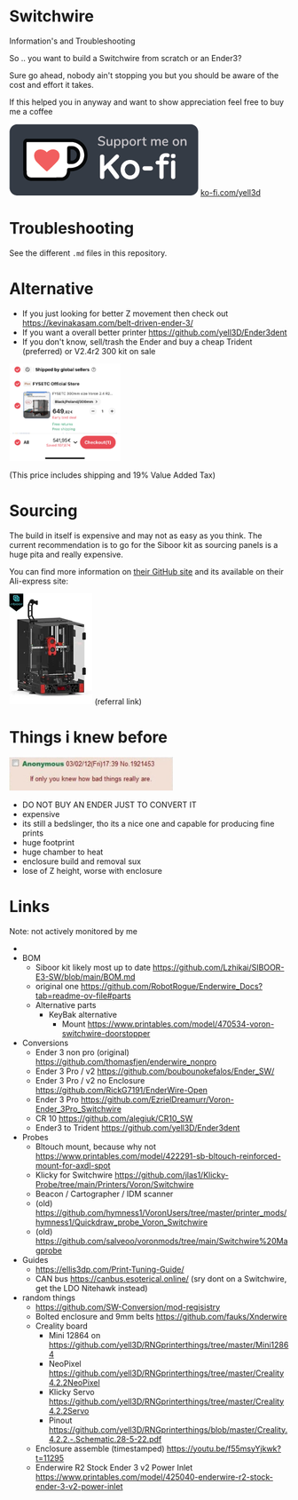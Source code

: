 # Switchwire
Information's and Troubleshooting

So .. you want to build a Switchwire from scratch or an Ender3?

Sure go ahead, nobody ain't stopping you but you should be aware of the cost and effort it takes.

If this helped you in anyway and want to show appreciation feel free to buy me a coffee

[![ko-fi.com/yell3d](res/img/kofi_bg_tag_dark.webp)](https://ko-fi.com/yell3d)
[ko-fi.com/yell3d](https://ko-fi.com/yell3d "ko-fi.com/yell3d")


# Troubleshooting

See the different `.md` files in this repository.

# Alternative

* If you just looking for better Z movement then check out https://kevinakasam.com/belt-driven-ender-3/
* If you want a overall better printer https://github.com/yell3D/Ender3dent
* If you don't know, sell/trash the Ender and buy a cheap Trident (preferred) or V2.4r2 300 kit on sale

<img width="200" alt="Fysetc 300 V2 for 540€ incl. 19% VAT" src="res/img/fysetc_300_v2.4r2._540euro_including_19percent_vat_summer-sale.png">

(This price includes shipping and 19% Value Added Tax)


# Sourcing

The build in itself is expensive and may not as easy as you think. The current recommendation is to go for the Siboor kit as sourcing panels is a huge pita and really expensive.

You can find more information on [their GitHub site](https://github.com/Lzhikai/SIBOOR-E3-SW) and its available on their Ali-express site:

[![Siboor EW](res/img/siboor_ew_200px.webp)](https://s.click.aliexpress.com/e/_DdmmSq1) (referral link)


# Things i knew before

<img height="60" alt="If Only You Knew How Bad Things Really Are" src="/res/img/if_only_you_knew_how_bad_things_really_are.jpg">

* DO NOT BUY AN ENDER JUST TO CONVERT IT
* expensive
* its still a bedslinger, tho its a nice one and capable for producing fine prints
* huge footprint
* huge chamber to heat
* enclosure build and removal sux
* lose of Z height, worse with enclosure


# Links
Note: not actively monitored by me

*
* BOM
  * Siboor kit likely most up to date https://github.com/Lzhikai/SIBOOR-E3-SW/blob/main/BOM.md
  * original one https://github.com/RobotRogue/Enderwire_Docs?tab=readme-ov-file#parts
  * Alternative parts
    * KeyBak alternative
      * Mount https://www.printables.com/model/470534-voron-switchwire-doorstopper
* Conversions
  * Ender 3 non pro (original) https://github.com/thomasfjen/enderwire_nonpro
  * Ender 3 Pro / v2 https://github.com/boubounokefalos/Ender_SW/
  * Ender 3 Pro / v2 no Enclosure https://github.com/RickG7191/EnderWire-Open
  * Ender 3 Pro https://github.com/EzrielDreamurr/Voron-Ender_3Pro_Switchwire
  * CR 10 https://github.com/alegiuk/CR10_SW
  * Ender3 to Trident https://github.com/yell3D/Ender3dent
* Probes
  * Bltouch mount, because why not https://www.printables.com/model/422291-sb-bltouch-reinforced-mount-for-axdl-spot
  * Klicky for Switchwire https://github.com/jlas1/Klicky-Probe/tree/main/Printers/Voron/Switchwire
  * Beacon / Cartographer / IDM scanner
  * (old) https://github.com/hymness1/VoronUsers/tree/master/printer_mods/hymness1/Quickdraw_probe_Voron_Switchwire
  * (old) https://github.com/salveoo/voronmods/tree/main/Switchwire%20Magprobe
* Guides
  * https://ellis3dp.com/Print-Tuning-Guide/
  * CAN bus https://canbus.esoterical.online/  (sry dont on a Switchwire, get the LDO Nitehawk instead)
* random things
  * https://github.com/SW-Conversion/mod-regisistry
  * Bolted enclosure and 9mm belts https://github.com/fauks/Xnderwire
  * Creality board
    * Mini 12864 on  https://github.com/yell3D/RNGprinterthings/tree/master/Mini12864
    * NeoPixel https://github.com/yell3D/RNGprinterthings/tree/master/Creality4.2.2NeoPixel
    * Klicky Servo https://github.com/yell3D/RNGprinterthings/tree/master/Creality4.2.2Servo
    * Pinout https://github.com/yell3D/RNGprinterthings/blob/master/Creality.4.2.2.-.Schematic.28-5-22.pdf
  * Enclosure assemble (timestamped) https://youtu.be/f55msyYjkwk?t=11295
  * Enderwire R2 Stock Ender 3 v2 Power Inlet https://www.printables.com/model/425040-enderwire-r2-stock-ender-3-v2-power-inlet
